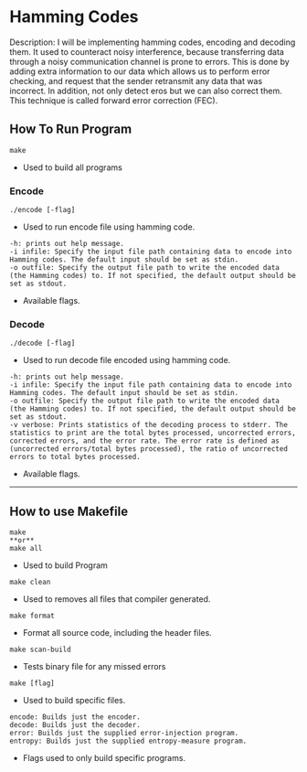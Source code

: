 # Hamming Codes
Description:
	I will be implementing hamming codes, encoding and decoding them. It used to counteract noisy interference, because transferring data through a noisy communication channel is prone to errors. This is done by adding extra information to our data which allows us to perform error checking, and request that the sender retransmit any data that was incorrect. In addition, not only detect eros but we can also correct them. This technique is called forward error correction (FEC).
## How To Run Program
```
make
```
- Used to build all programs
### Encode
```
./encode [-flag]
```
- Used to run encode file using hamming code.
```
-h: prints out help message.
-i infile: Specify the input file path containing data to encode into Hamming codes. The default input should be set as stdin.
-o outfile: Specify the output file path to write the encoded data (the Hamming codes) to. If not specified, the default output should be set as stdout.
```
- Available flags.
### Decode
```
./decode [-flag]
```
- Used to run decode file encoded using hamming code.
```
-h: prints out help message.
-i infile: Specify the input file path containing data to encode into Hamming codes. The default input should be set as stdin.
-o outfile: Specify the output file path to write the encoded data (the Hamming codes) to. If not specified, the default output should be set as stdout.
-v verbose: Prints statistics of the decoding process to stderr. The statistics to print are the total bytes processed, uncorrected errors, corrected errors, and the error rate. The error rate is defined as (uncorrected errors/total bytes processed), the ratio of uncorrected errors to total bytes processed.
```
- Available flags.
---

## How to use Makefile
```
make
**or**
make all
```
- Used to build Program
```
make clean
```
- Used to removes all files that compiler generated.
```
make format
```
- Format all source code, including the header files.
```
make scan-build
```
- Tests binary file for any missed errors
```
make [flag]
```
- Used to build specific files.
```
encode: Builds just the encoder.
decode: Builds just the decoder.
error: Builds just the supplied error-injection program.
entropy: Builds just the supplied entropy-measure program.
```
- Flags used to only build specific programs.

